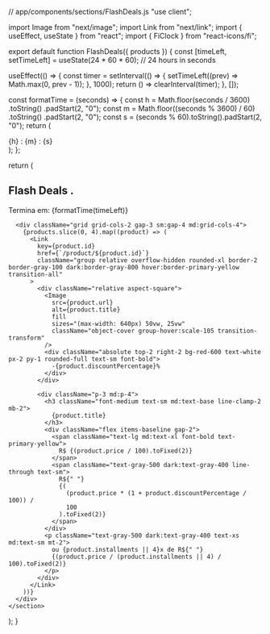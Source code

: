 // app/components/sections/FlashDeals.js
"use client";

import Image from "next/image";
import Link from "next/link";
import { useEffect, useState } from "react";
import { FiClock } from "react-icons/fi";

export default function FlashDeals({ products }) {
  const [timeLeft, setTimeLeft] = useState(24 * 60 * 60); // 24 hours in seconds

  useEffect(() => {
    const timer = setInterval(() => {
      setTimeLeft((prev) => Math.max(0, prev - 1));
    }, 1000);
    return () => clearInterval(timer);
  }, []);

  const formatTime = (seconds) => {
    const h = Math.floor(seconds / 3600)
      .toString()
      .padStart(2, "0");
    const m = Math.floor((seconds % 3600) / 60)
      .toString()
      .padStart(2, "0");
    const s = (seconds % 60).toString().padStart(2, "0");
    return (
      <div className="flex items-center gap-1">
        <span className="bg-white/20 px-2 py-1 rounded-md">{h}</span>
        <span>:</span>
        <span className="bg-white/20 px-2 py-1 rounded-md">{m}</span>
        <span>:</span>
        <span className="bg-white/20 px-2 py-1 rounded-md">{s}</span>
      </div>
    );
  };

  return (
    <section className="mx-auto max-w-7xl px-4 py-8 md:py-12">
      <div className="mb-6 md:mb-8 flex flex-col md:flex-row items-center justify-between gap-4">
        <h2 className="text-3xl md:text-4xl font-extrabold text-primary-black dark:text-gray-100">
          Flash Deals
          <span className="text-primary-yellow">.</span>
        </h2>
        <div className="flex items-center gap-3 bg-primary-black text-white px-4 py-2 rounded-full">
          <FiClock className="w-5 h-5" />
          <span className="text-sm md:text-base">Termina em:</span>
          {formatTime(timeLeft)}
        </div>
      </div>

      <div className="grid grid-cols-2 gap-3 sm:gap-4 md:grid-cols-4">
        {products.slice(0, 4).map((product) => (
          <Link
            key={product.id}
            href={`/product/${product.id}`}
            className="group relative overflow-hidden rounded-xl border-2 border-gray-100 dark:border-gray-800 hover:border-primary-yellow transition-all"
          >
            <div className="relative aspect-square">
              <Image
                src={product.url}
                alt={product.title}
                fill
                sizes="(max-width: 640px) 50vw, 25vw"
                className="object-cover group-hover:scale-105 transition-transform"
              />
              <div className="absolute top-2 right-2 bg-red-600 text-white px-2 py-1 rounded-full text-sm font-bold">
                -{product.discountPercentage}%
              </div>
            </div>

            <div className="p-3 md:p-4">
              <h3 className="font-medium text-sm md:text-base line-clamp-2 mb-2">
                {product.title}
              </h3>
              <div className="flex items-baseline gap-2">
                <span className="text-lg md:text-xl font-bold text-primary-yellow">
                  R$ {(product.price / 100).toFixed(2)}
                </span>
                <span className="text-gray-500 dark:text-gray-400 line-through text-sm">
                  R${" "}
                  {(
                    (product.price * (1 + product.discountPercentage / 100)) /
                    100
                  ).toFixed(2)}
                </span>
              </div>
              <p className="text-gray-500 dark:text-gray-400 text-xs md:text-sm mt-2">
                ou {product.installments || 4}x de R${" "}
                {(product.price / (product.installments || 4) / 100).toFixed(2)}
              </p>
            </div>
          </Link>
        ))}
      </div>
    </section>
  );
}
